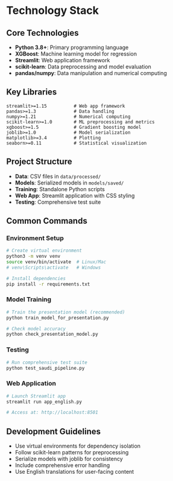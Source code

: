 # Technology Stack

## Core Technologies
- **Python 3.8+**: Primary programming language
- **XGBoost**: Machine learning model for regression
- **Streamlit**: Web application framework
- **scikit-learn**: Data preprocessing and model evaluation
- **pandas/numpy**: Data manipulation and numerical computing

## Key Libraries
```
streamlit>=1.15          # Web app framework
pandas>=1.3              # Data handling
numpy>=1.21              # Numerical computing
scikit-learn>=1.0        # ML preprocessing and metrics
xgboost>=1.5             # Gradient boosting model
joblib>=1.0              # Model serialization
matplotlib>=3.4          # Plotting
seaborn>=0.11            # Statistical visualization
```

## Project Structure
- **Data**: CSV files in `data/processed/`
- **Models**: Serialized models in `models/saved/`
- **Training**: Standalone Python scripts
- **Web App**: Streamlit application with CSS styling
- **Testing**: Comprehensive test suite

## Common Commands

### Environment Setup
```bash
# Create virtual environment
python3 -m venv venv
source venv/bin/activate  # Linux/Mac
# venv\Scripts\activate   # Windows

# Install dependencies
pip install -r requirements.txt
```

### Model Training
```bash
# Train the presentation model (recommended)
python train_model_for_presentation.py

# Check model accuracy
python check_presentation_model.py
```

### Testing
```bash
# Run comprehensive test suite
python test_saudi_pipeline.py
```

### Web Application
```bash
# Launch Streamlit app
streamlit run app_english.py

# Access at: http://localhost:8501
```

## Development Guidelines
- Use virtual environments for dependency isolation
- Follow scikit-learn patterns for preprocessing
- Serialize models with joblib for consistency
- Include comprehensive error handling
- Use English translations for user-facing content